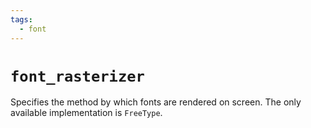 ```yaml
---
tags:
  - font
---
```

# `font_rasterizer`

Specifies the method by which fonts are rendered on screen.  The only available
implementation is `FreeType`.
